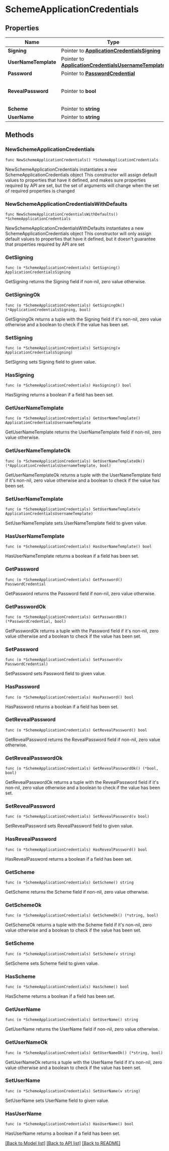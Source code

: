 # SchemeApplicationCredentials

## Properties

Name | Type | Description | Notes
------------ | ------------- | ------------- | -------------
**Signing** | Pointer to [**ApplicationCredentialsSigning**](ApplicationCredentialsSigning.md) |  | [optional] 
**UserNameTemplate** | Pointer to [**ApplicationCredentialsUsernameTemplate**](ApplicationCredentialsUsernameTemplate.md) |  | [optional] 
**Password** | Pointer to [**PasswordCredential**](PasswordCredential.md) |  | [optional] 
**RevealPassword** | Pointer to **bool** | Allow users to securely see their password | [optional] 
**Scheme** | Pointer to **string** |  | [optional] 
**UserName** | Pointer to **string** |  | [optional] 

## Methods

### NewSchemeApplicationCredentials

`func NewSchemeApplicationCredentials() *SchemeApplicationCredentials`

NewSchemeApplicationCredentials instantiates a new SchemeApplicationCredentials object
This constructor will assign default values to properties that have it defined,
and makes sure properties required by API are set, but the set of arguments
will change when the set of required properties is changed

### NewSchemeApplicationCredentialsWithDefaults

`func NewSchemeApplicationCredentialsWithDefaults() *SchemeApplicationCredentials`

NewSchemeApplicationCredentialsWithDefaults instantiates a new SchemeApplicationCredentials object
This constructor will only assign default values to properties that have it defined,
but it doesn't guarantee that properties required by API are set

### GetSigning

`func (o *SchemeApplicationCredentials) GetSigning() ApplicationCredentialsSigning`

GetSigning returns the Signing field if non-nil, zero value otherwise.

### GetSigningOk

`func (o *SchemeApplicationCredentials) GetSigningOk() (*ApplicationCredentialsSigning, bool)`

GetSigningOk returns a tuple with the Signing field if it's non-nil, zero value otherwise
and a boolean to check if the value has been set.

### SetSigning

`func (o *SchemeApplicationCredentials) SetSigning(v ApplicationCredentialsSigning)`

SetSigning sets Signing field to given value.

### HasSigning

`func (o *SchemeApplicationCredentials) HasSigning() bool`

HasSigning returns a boolean if a field has been set.

### GetUserNameTemplate

`func (o *SchemeApplicationCredentials) GetUserNameTemplate() ApplicationCredentialsUsernameTemplate`

GetUserNameTemplate returns the UserNameTemplate field if non-nil, zero value otherwise.

### GetUserNameTemplateOk

`func (o *SchemeApplicationCredentials) GetUserNameTemplateOk() (*ApplicationCredentialsUsernameTemplate, bool)`

GetUserNameTemplateOk returns a tuple with the UserNameTemplate field if it's non-nil, zero value otherwise
and a boolean to check if the value has been set.

### SetUserNameTemplate

`func (o *SchemeApplicationCredentials) SetUserNameTemplate(v ApplicationCredentialsUsernameTemplate)`

SetUserNameTemplate sets UserNameTemplate field to given value.

### HasUserNameTemplate

`func (o *SchemeApplicationCredentials) HasUserNameTemplate() bool`

HasUserNameTemplate returns a boolean if a field has been set.

### GetPassword

`func (o *SchemeApplicationCredentials) GetPassword() PasswordCredential`

GetPassword returns the Password field if non-nil, zero value otherwise.

### GetPasswordOk

`func (o *SchemeApplicationCredentials) GetPasswordOk() (*PasswordCredential, bool)`

GetPasswordOk returns a tuple with the Password field if it's non-nil, zero value otherwise
and a boolean to check if the value has been set.

### SetPassword

`func (o *SchemeApplicationCredentials) SetPassword(v PasswordCredential)`

SetPassword sets Password field to given value.

### HasPassword

`func (o *SchemeApplicationCredentials) HasPassword() bool`

HasPassword returns a boolean if a field has been set.

### GetRevealPassword

`func (o *SchemeApplicationCredentials) GetRevealPassword() bool`

GetRevealPassword returns the RevealPassword field if non-nil, zero value otherwise.

### GetRevealPasswordOk

`func (o *SchemeApplicationCredentials) GetRevealPasswordOk() (*bool, bool)`

GetRevealPasswordOk returns a tuple with the RevealPassword field if it's non-nil, zero value otherwise
and a boolean to check if the value has been set.

### SetRevealPassword

`func (o *SchemeApplicationCredentials) SetRevealPassword(v bool)`

SetRevealPassword sets RevealPassword field to given value.

### HasRevealPassword

`func (o *SchemeApplicationCredentials) HasRevealPassword() bool`

HasRevealPassword returns a boolean if a field has been set.

### GetScheme

`func (o *SchemeApplicationCredentials) GetScheme() string`

GetScheme returns the Scheme field if non-nil, zero value otherwise.

### GetSchemeOk

`func (o *SchemeApplicationCredentials) GetSchemeOk() (*string, bool)`

GetSchemeOk returns a tuple with the Scheme field if it's non-nil, zero value otherwise
and a boolean to check if the value has been set.

### SetScheme

`func (o *SchemeApplicationCredentials) SetScheme(v string)`

SetScheme sets Scheme field to given value.

### HasScheme

`func (o *SchemeApplicationCredentials) HasScheme() bool`

HasScheme returns a boolean if a field has been set.

### GetUserName

`func (o *SchemeApplicationCredentials) GetUserName() string`

GetUserName returns the UserName field if non-nil, zero value otherwise.

### GetUserNameOk

`func (o *SchemeApplicationCredentials) GetUserNameOk() (*string, bool)`

GetUserNameOk returns a tuple with the UserName field if it's non-nil, zero value otherwise
and a boolean to check if the value has been set.

### SetUserName

`func (o *SchemeApplicationCredentials) SetUserName(v string)`

SetUserName sets UserName field to given value.

### HasUserName

`func (o *SchemeApplicationCredentials) HasUserName() bool`

HasUserName returns a boolean if a field has been set.


[[Back to Model list]](../README.md#documentation-for-models) [[Back to API list]](../README.md#documentation-for-api-endpoints) [[Back to README]](../README.md)


